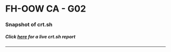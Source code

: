 # FH-OOW CA - G02
### Snapshot of crt.sh
##### Click [here](https://crt.sh/?q=EF5E467F889C46F695F2F7C8D4C1B87A1C6971C26007B091E48A9DA7BD5AF762) for a live crt.sh report

---
